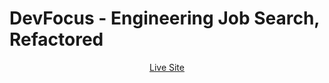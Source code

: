 # DevFocus - Engineering Job Search, Refactored

<div align=center>
  <a href="https://devfocus.herokuapp.com/#/">Live Site</a>
</div>
